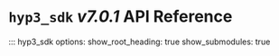 # `hyp3_sdk` *v7.0.1* API Reference

::: hyp3_sdk
    options:
        show_root_heading: true
        show_submodules: true
